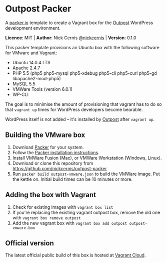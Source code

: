 # Outpost Packer

A [packer.io](http://packer.io) template to create a Vagrant box for the [Outpost](https://github.com/nickcernis/outpost) WordPress development environment.

**Licence**: MIT
| **Author**: Nick Cernis [@nickcernis](http://twitter.com/nickcernis)
| **Version**: 0.1.0

This packer template provisions an Ubuntu box with the following software for VMware and Vagrant:

- Ubuntu 14.0.4 LTS
- Apache 2.4.7
- PHP 5.5 (php5 php5-mysql php5-xdebug php5-cli php5-curl php5-gd libapache2-mod-php5)
- MySQL 5.5
- VMWare Tools (version 6.0.1)
- WP-CLI

The goal is to minimise the amount of provisioning that vagrant has to do so that `vagrant up` times for WordPress developers become bearable.

WordPress itself is not added – it's installed by [Outpost](https://github.com/nickcernis/outpost) after `vagrant up`.

## Building the VMware box

1. Download [Packer](http://www.packer.io/downloads.html) for your system.
2. Follow the [Packer installation instructions](http://www.packer.io/docs/installation.html).
3. Install VMWare Fusion (Mac), or VMWare Workstation (Windows, Linux).
4. Download or clone this repository from https://github.com/nickcernis/outpost-packer
5. Run `packer build outpost-vmware.json` to build the VMWare image. Put the kettle on. Initial build times can be 10 minutes or more.

## Adding the box with Vagrant

1. Check for existing images with `vagrant box list`
2. If you're replacing the existing vagrant outpost box, remove the old one with `vagrant box remove outpost`
3. Add the new vagrant box with `vagrant box add outpost outpost-vmware.box`

## Official version
The latest official public build of this box is hosted at [Vagrant Cloud](https://vagrantcloud.com/nickcernis/boxes/outpost/).